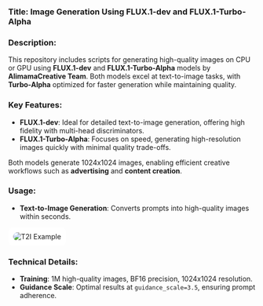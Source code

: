 ### Title: Image Generation Using FLUX.1-dev and FLUX.1-Turbo-Alpha

### Description:
This repository includes scripts for generating high-quality images on CPU or GPU using **FLUX.1-dev** and **FLUX.1-Turbo-Alpha** models by **AlimamaCreative Team**. Both models excel at text-to-image tasks, with **Turbo-Alpha** optimized for faster generation while maintaining quality.

### Key Features:
- **FLUX.1-dev**: Ideal for detailed text-to-image generation, offering high fidelity with multi-head discriminators.
- **FLUX.1-Turbo-Alpha**: Focuses on speed, generating high-resolution images quickly with minimal quality trade-offs.
  
Both models generate 1024x1024 images, enabling efficient creative workflows such as **advertising** and **content creation**.

### Usage:
- **Text-to-Image Generation**: Converts prompts into high-quality images within seconds.

<div style="background-color: white; border-radius: 10px; padding: 10px; display: inline-block;">
  <img src="./images/T2I.png" alt="T2I Example" style="border-radius: 10px;">
</div>

### Technical Details:
- **Training**: 1M high-quality images, BF16 precision, 1024x1024 resolution.
- **Guidance Scale**: Optimal results at `guidance_scale=3.5`, ensuring prompt adherence.
